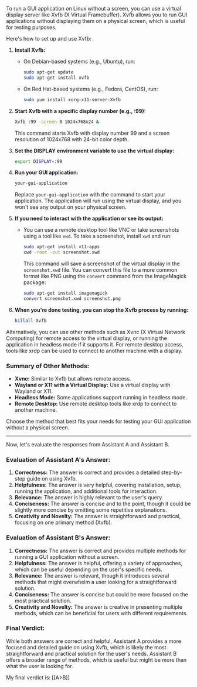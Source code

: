 
To run a GUI application on Linux without a screen, you can use a virtual display server like Xvfb (X Virtual Framebuffer). Xvfb allows you to run GUI applications without displaying them on a physical screen, which is useful for testing purposes.

Here's how to set up and use Xvfb:

1. **Install Xvfb:**
   - On Debian-based systems (e.g., Ubuntu), run:
     ```bash
     sudo apt-get update
     sudo apt-get install xvfb
     ```
   - On Red Hat-based systems (e.g., Fedora, CentOS), run:
     ```bash
     sudo yum install xorg-x11-server-Xvfb
     ```

2. **Start Xvfb with a specific display number (e.g., :99):**
   ```bash
   Xvfb :99 -screen 0 1024x768x24 &
   ```
   This command starts Xvfb with display number 99 and a screen resolution of 1024x768 with 24-bit color depth.

3. **Set the DISPLAY environment variable to use the virtual display:**
   ```bash
   export DISPLAY=:99
   ```

4. **Run your GUI application:**
   ```bash
   your-gui-application
   ```
   Replace `your-gui-application` with the command to start your application. The application will run using the virtual display, and you won't see any output on your physical screen.

5. **If you need to interact with the application or see its output:**
   - You can use a remote desktop tool like VNC or take screenshots using a tool like `xwd`. To take a screenshot, install `xwd` and run:
     ```bash
     sudo apt-get install x11-apps
     xwd -root -out screenshot.xwd
     ```
     This command will save a screenshot of the virtual display in the `screenshot.xwd` file. You can convert this file to a more common format like PNG using the `convert` command from the ImageMagick package:
     ```bash
     sudo apt-get install imagemagick
     convert screenshot.xwd screenshot.png
     ```

6. **When you're done testing, you can stop the Xvfb process by running:**
   ```bash
   killall Xvfb
   ```

Alternatively, you can use other methods such as Xvnc (X Virtual Network Computing) for remote access to the virtual display, or running the application in headless mode if it supports it. For remote desktop access, tools like xrdp can be used to connect to another machine with a display.

### Summary of Other Methods:
- **Xvnc:** Similar to Xvfb but allows remote access.
- **Wayland or X11 with a Virtual Display:** Use a virtual display with Wayland or X11.
- **Headless Mode:** Some applications support running in headless mode.
- **Remote Desktop:** Use remote desktop tools like xrdp to connect to another machine.

Choose the method that best fits your needs for testing your GUI application without a physical screen.

---

Now, let's evaluate the responses from Assistant A and Assistant B.

### Evaluation of Assistant A's Answer:
1. **Correctness:** The answer is correct and provides a detailed step-by-step guide on using Xvfb.
2. **Helpfulness:** The answer is very helpful, covering installation, setup, running the application, and additional tools for interaction.
3. **Relevance:** The answer is highly relevant to the user's query.
4. **Conciseness:** The answer is concise and to the point, though it could be slightly more concise by omitting some repetitive explanations.
5. **Creativity and Novelty:** The answer is straightforward and practical, focusing on one primary method (Xvfb).

### Evaluation of Assistant B's Answer:
1. **Correctness:** The answer is correct and provides multiple methods for running a GUI application without a screen.
2. **Helpfulness:** The answer is helpful, offering a variety of approaches, which can be useful depending on the user's specific needs.
3. **Relevance:** The answer is relevant, though it introduces several methods that might overwhelm a user looking for a straightforward solution.
4. **Conciseness:** The answer is concise but could be more focused on the most practical solution.
5. **Creativity and Novelty:** The answer is creative in presenting multiple methods, which can be beneficial for users with different requirements.

### Final Verdict:
While both answers are correct and helpful, Assistant A provides a more focused and detailed guide on using Xvfb, which is likely the most straightforward and practical solution for the user's needs. Assistant B offers a broader range of methods, which is useful but might be more than what the user is looking for.

My final verdict is: [[A>B]]